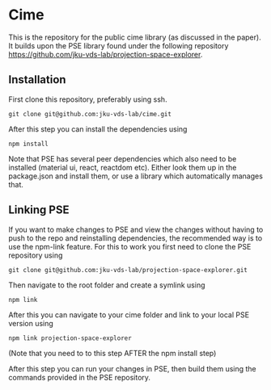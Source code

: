 # Cime

This is the repository for the public cime library (as discussed in the paper). It builds upon the PSE library found under the following repository https://github.com/jku-vds-lab/projection-space-explorer.

## Installation

First clone this repository, preferably using ssh.

```
git clone git@github.com:jku-vds-lab/cime.git
```

After this step you can install the dependencies using

```
npm install
```

Note that PSE has several peer dependencies which also need to be installed (material ui, react, reactdom etc). Either look them up in the package.json and install them, or use a library which automatically manages that.

## Linking PSE

If you want to make changes to PSE and view the changes without having to push to the repo and reinstalling dependencies, the recommended way is to use the npm-link feature. For this to work you first need to clone the PSE repository using

```
git clone git@github.com:jku-vds-lab/projection-space-explorer.git
```

Then navigate to the root folder and create a symlink using

```
npm link
```

After this you can navigate to your cime folder and link to your local PSE version using

```
npm link projection-space-explorer
```

(Note that you need to to this step AFTER the npm install step)

After this step you can run your changes in PSE, then build them using the commands provided in the PSE repository.